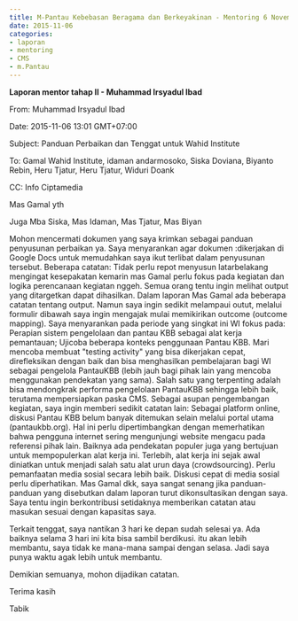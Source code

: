 ```yaml
---
title: M-Pantau Kebebasan Beragama dan Berkeyakinan - Mentoring 6 November 2015
date: 2015-11-06
categories:
- laporan
- mentoring
- CMS
- m.Pantau
---
```


**Laporan mentor tahap II - Muhammad Irsyadul Ibad**

From: Muhammad Irsyadul Ibad 

Date: 2015-11-06 13:01 GMT+07:00 

Subject: Panduan Perbaikan dan Tenggat untuk Wahid Institute 

To: Gamal Wahid Institute, idaman andarmosoko, Siska Doviana, Biyanto Rebin, Heru Tjatur, Heru Tjatur, Widuri Doank 

CC:	Info Ciptamedia

Mas Gamal yth

Juga Mba Siska, Mas Idaman, Mas Tjatur, Mas Biyan

Mohon mencermati dokumen yang saya krimkan sebagai panduan penyusunan perbaikan ya. Saya menyarankan agar dokumen :dikerjakan di Google Docs untuk memudahkan saya ikut terlibat dalam penyusunan tersebut.
Beberapa catatan:
Tidak perlu repot menyusun latarbelakang mengingat kesepakatan kemarin mas Gamal perlu fokus pada kegiatan dan logika perencanaan kegiatan nggeh.
Semua orang tentu ingin melihat output yang ditargetkan dapat dihasilkan. Dalam laporan Mas Gamal ada beberapa catatan tentang output. Namun saya ingin sedikit melampaui outut, melalui formulir dibawah saya ingin mengajak mulai memikirikan outcome (outcome mapping).
Saya menyarankan pada periode yang singkat ini WI fokus pada:
Perapian sistem pengelolaan dan pantau KBB sebagai alat kerja pemantauan;
Ujicoba beberapa konteks penggunaan Pantau KBB. Mari mencoba membuat "testing activity" yang bisa dikerjakan cepat, direfleksikan dengan baik dan bisa menghasilkan pembelajaran bagi WI sebagai pengelola PantauKBB (lebih jauh bagi pihak lain yang mencoba menggunakan pendekatan yang sama). Salah satu yang terpenting adalah bisa mendongkrak performa pengelolaan PantauKBB sehingga lebih baik, terutama mempersiapkan paska CMS.
Sebagai asupan pengembangan kegiatan, saya ingin memberi sedikit catatan lain:
Sebagai platform online, diskusi Pantau KBB belum banyak ditemukan selain melalui portal utama (pantaukbb.org). Hal ini perlu dipertimbangkan dengan memerhatikan bahwa pengguna internet sering mengunjungi website mengacu pada referensi pihak lain. Baiknya ada pendekatan populer juga yang bertujuan untuk mempopulerkan alat kerja ini. Terlebih, alat kerja ini sejak awal diniatkan untuk menjadi salah satu alat urun daya (crowdsourcing).
Perlu pemanfaatan media sosial secara lebih baik. Diskusi cepat di media sosial perlu diperhatikan.
Mas Gamal dkk, saya sangat senang jika panduan-panduan yang disebutkan dalam laporan turut dikonsultasikan dengan saya. Saya tentu ingin berkontribusi setidaknya memberikan catatan atau masukan sesuai dengan kapasitas saya.

Terkait tenggat, saya nantikan 3 hari ke depan sudah selesai ya. Ada baiknya selama 3 hari ini kita bisa sambil berdikusi. itu akan lebih membantu, saya tidak ke mana-mana sampai dengan selasa. Jadi saya punya waktu agak lebih untuk membantu.

Demikian semuanya, mohon dijadikan catatan.

Terima kasih


Tabik
